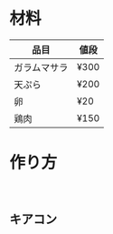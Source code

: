 # 材料
|品目 | 値段 |     
| --- | --- |  
|ガラムマサラ|¥300| 
|天ぷら|¥200| 
|卵|¥20| 
|鶏肉|¥150| 

# 作り方
<br>

## キアコン
